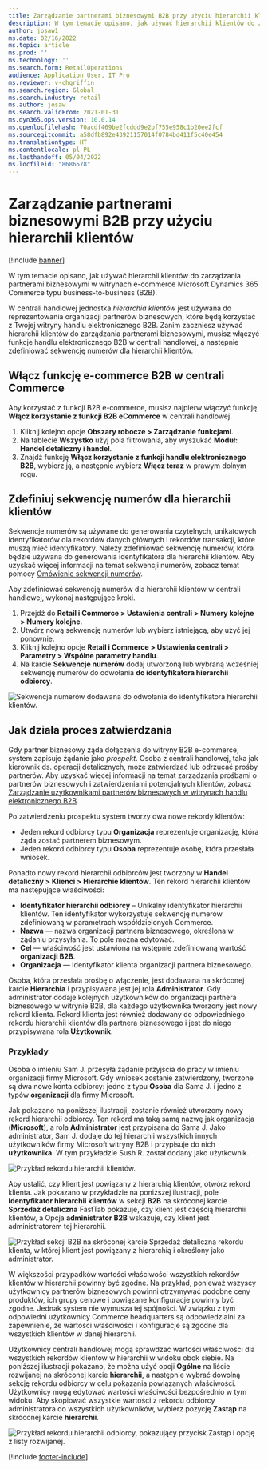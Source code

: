```yaml
---
title: Zarządzanie partnerami biznesowymi B2B przy użyciu hierarchii klientów
description: W tym temacie opisano, jak używać hierarchii klientów do zarządzania partnerami biznesowymi w witrynach e-commerce Microsoft Dynamics 365 Commerce typu business-to-business (B2B).
author: josaw1
ms.date: 02/16/2022
ms.topic: article
ms.prod: ''
ms.technology: ''
ms.search.form: RetailOperations
audience: Application User, IT Pro
ms.reviewer: v-chgriffin
ms.search.region: Global
ms.search.industry: retail
ms.author: josaw
ms.search.validFrom: 2021-01-31
ms.dyn365.ops.version: 10.0.14
ms.openlocfilehash: 70acdf469be2fcddd9e2bf755e958c1b20ee2fcf
ms.sourcegitcommit: a58dfb892e43921157014f0784bd411f5c40e454
ms.translationtype: HT
ms.contentlocale: pl-PL
ms.lasthandoff: 05/04/2022
ms.locfileid: "8686578"
---
```

# <a name="manage-b2b-business-partners-using-customer-hierarchies"></a>Zarządzanie partnerami biznesowymi B2B przy użyciu hierarchii klientów

[!include [banner](../../includes/banner.md)]

W tym temacie opisano, jak używać hierarchii klientów do zarządzania partnerami biznesowymi w witrynach e-commerce Microsoft Dynamics 365 Commerce typu business-to-business (B2B).

W centrali handlowej jednostka *hierarchia klientów* jest używana do reprezentowania organizacji partnerów biznesowych, które będą korzystać z Twojej witryny handlu elektronicznego B2B. Zanim zaczniesz używać hierarchii klientów do zarządzania partnerami biznesowymi, musisz włączyć funkcje handlu elektronicznego B2B w centrali handlowej, a następnie zdefiniować sekwencję numerów dla hierarchii klientów.

## <a name="enable-the-b2b-e-commerce-feature-in-commerce-headquarters"></a>Włącz funkcję e-commerce B2B w centrali Commerce

Aby korzystać z funkcji B2B e-commerce, musisz najpierw włączyć funkcję **Włącz korzystanie z funkcji B2B eCommerce** w centrali handlowej.

1. Kliknij kolejno opcje **Obszary robocze \> Zarządzanie funkcjami**.
1. Na tablecie **Wszystko** użyj pola filtrowania, aby wyszukać **Moduł: Handel detaliczny i handel**.
1. Znajdź funkcję **Włącz korzystanie z funkcji handlu elektronicznego B2B**, wybierz ją, a następnie wybierz **Włącz teraz** w prawym dolnym rogu.

## <a name="define-a-number-sequence-for-the-customer-hierarchy"></a>Zdefiniuj sekwencję numerów dla hierarchii klientów

Sekwencje numerów są używane do generowania czytelnych, unikatowych identyfikatorów dla rekordów danych głównych i rekordów transakcji, które muszą mieć identyfikatory. Należy zdefiniować sekwencję numerów, która będzie używana do generowania identyfikatora dla hierarchii klientów. Aby uzyskać więcej informacji na temat sekwencji numerów, zobacz temat pomocy [Omówienie sekwencji numerów](/dynamics365/fin-ops-core/fin-ops/organization-administration/number-sequence-overview).

Aby zdefiniować sekwencję numerów dla hierarchii klientów w centrali handlowej, wykonaj następujące kroki.

1. Przejdź do **Retail i Commerce \> Ustawienia centrali \> Numery kolejne \> Numery kolejne**.
1. Utwórz nową sekwencję numerów lub wybierz istniejącą, aby użyć jej ponownie.
1. Kliknij kolejno opcje **Retail i Commerce \> Ustawienia centrali \> Parametry \> Wspólne parametry handlu**.
1. Na karcie **Sekwencje numerów** dodaj utworzoną lub wybraną wcześniej sekwencję numerów do odwołania **do identyfikatora hierarchii odbiorcy**.

![Sekwencja numerów dodawana do odwołania do identyfikatora hierarchii klientów.](../media/NumberSequenceCustHierarchy.png)

## <a name="how-the-approval-process-works"></a>Jak działa proces zatwierdzania

Gdy partner biznesowy żąda dołączenia do witryny B2B e-commerce, system zapisuje żądanie jako *prospekt*. Osoba z centrali handlowej, taka jak kierownik ds. operacji detalicznych, może zatwierdzać lub odrzucać prośby partnerów. Aby uzyskać więcej informacji na temat zarządzania prośbami o partnerów biznesowych i zatwierdzeniami potencjalnych klientów, zobacz [Zarządzanie użytkownikami partnerów biznesowych w witrynach handlu elektronicznego B2B](manage-b2b-users.md).

Po zatwierdzeniu prospektu system tworzy dwa nowe rekordy klientów:

- Jeden rekord odbiorcy typu **Organizacja** reprezentuje organizację, która żąda zostać partnerem biznesowym.
- Jeden rekord odbiorcy typu **Osoba** reprezentuje osobę, która przesłała wniosek.

Ponadto nowy rekord hierarchii odbiorców jest tworzony w **Handel detaliczny \> Klienci \> Hierarchie klientów**. Ten rekord hierarchii klientów ma następujące właściwości:

- **Identyfikator hierarchii odbiorcy** – Unikalny identyfikator hierarchii klientów. Ten identyfikator wykorzystuje sekwencję numerów zdefiniowaną w parametrach współdzielonych Commerce.
- **Nazwa** — nazwa organizacji partnera biznesowego, określona w żądaniu przysyłania. To pole można edytować.
- **Cel** — właściwość jest ustawiona na wstępnie zdefiniowaną wartość **organizacji B2B**.
- **Organizacja** — Identyfikator klienta organizacji partnera biznesowego.

Osoba, która przesłała prośbę o włączenie, jest dodawana na skróconej karcie **Hierarchia** i przypisywana jest jej rola **Administrator**. Gdy administrator dodaje kolejnych użytkowników do organizacji partnera biznesowego w witrynie B2B, dla każdego użytkownika tworzony jest nowy rekord klienta. Rekord klienta jest również dodawany do odpowiedniego rekordu hierarchii klientów dla partnera biznesowego i jest do niego przypisywana rola **Użytkownik**.

### <a name="examples"></a>Przykłady

Osoba o imieniu Sam J. przesyła żądanie przyjścia do pracy w imieniu organizacji firmy Microsoft. Gdy wniosek zostanie zatwierdzony, tworzone są dwa nowe konta odbiorcy: jedno z typu **Osoba** dla Sama J. i jedno z typów **organizacji** dla firmy Microsoft.

Jak pokazano na poniższej ilustracji, zostanie również utworzony nowy rekord hierarchii odbiorcy. Ten rekord ma taką samą nazwę jak organizacja (**Microsoft**), a rola **Administrator** jest przypisana do Sama J. Jako administrator, Sam J. dodaje do tej hierarchii wszystkich innych użytkowników firmy Microsoft witryny B2B i przypisuje do nich **użytkownika**. W tym przykładzie Sush R. został dodany jako użytkownik.

![Przykład rekordu hierarchii klientów.](../media/CustomerHierarchy2.png)

Aby ustalić, czy klient jest powiązany z hierarchią klientów, otwórz rekord klienta. Jak pokazano w przykładzie na poniższej ilustracji, pole **Identyfikator hierarchii klientów** w sekcji **B2B** na skróconej karcie **Sprzedaż detaliczna** FastTab pokazuje, czy klient jest częścią hierarchii klientów, a Opcja **administrator B2B** wskazuje, czy klient jest administratorem tej hierarchii.

![Przykład sekcji B2B na skróconej karcie Sprzedaż detaliczna rekordu klienta, w której klient jest powiązany z hierarchią i określony jako administrator.](../media/CustomerHierarchyMapping2.png)

W większości przypadków wartości właściwości wszystkich rekordów klientów w hierarchii powinny być zgodne. Na przykład, ponieważ wszyscy użytkownicy partnerów biznesowych powinni otrzymywać podobne ceny produktów, ich grupy cenowe i powiązane konfiguracje powinny być zgodne. Jednak system nie wymusza tej spójności. W związku z tym odpowiedni użytkownicy Commerce headquarters są odpowiedzialni za zapewnienie, że wartości właściwości i konfiguracje są zgodne dla wszystkich klientów w danej hierarchii.

Użytkownicy centrali handlowej mogą sprawdzać wartości właściwości dla wszystkich rekordów klientów w hierarchii w widoku obok siebie. Na poniższej ilustracji pokazano, że można użyć opcji **Ogólne** na liście rozwijanej na skróconej karcie **hierarchii**, a następnie wybrać dowolną sekcję rekordu odbiorcy w celu pokazania powiązanych właściwości. Użytkownicy mogą edytować wartości właściwości bezpośrednio w tym widoku. Aby skopiować wszystkie wartości z rekordu odbiorcy administratora do wszystkich użytkowników, wybierz pozycję **Zastąp** na skróconej karcie **hierarchii**.

![Przykład rekordu hierarchii odbiorcy, pokazujący przycisk Zastąp i opcję z listy rozwijanej.](../media/HierarchyDetails2.png)

[!include [footer-include](../../includes/footer-banner.md)]

